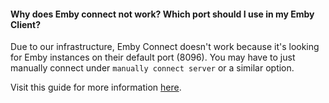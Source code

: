 #### Why does Emby connect not work? Which port should I use in my Emby Client?

Due to our infrastructure, Emby Connect doesn't work because it's looking for Emby instances on their default port (8096). You may have to just manually connect under `manually connect server` or a similar option.

Visit this guide for more information [here](https://docs.usbx.me/books/emby/page/emby-client-connection-settings).